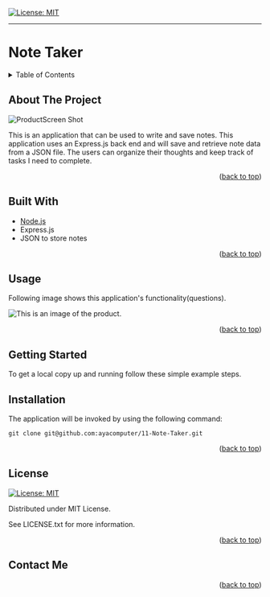 [![License: MIT](https://img.shields.io/badge/License-MIT-yellow.svg)](https://opensource.org/licenses/MIT)

---
  
# Note Taker
<details>
  
<summary>Table of Contents</summary>

  
<ol>
  
<li>
  
<a href="#about-the-project">About The Project</a></li>

  
<ul>
  
<li><a href="#built-with">Built With</a></li>

<li><a href="#usage">Usage</a></>
</ul>

</li>

<li>

<a href="#getting-started">Getting Started</a>

<ul>

<li><a href="#installation">Installation</a>

</ul>

</li>
<li><a href="#license">License</a></>
  
<li><a href="#contact">Contact</a></>
  
</ol>
  
</details>

 ## About The Project


 ![ProductScreen Shot](./assets/product.gif)


 This is an application  that can be used to write and save notes. This application uses an Express.js back end and will save and retrieve note data from a JSON file. The users can organize their thoughts and keep track of tasks I need to complete.

<p align = "right">(<a href="#top">back to top</a>)</>

 ## Built With
*  [Node.js](https://nodejs.org/) 
* Express.js 
* JSON to store notes 
<p align = "right"> (<a href="#top">back to top</a>)</>

## Usage

  Following image shows this application's functionality(questions).

 ![This is an image of the product.](./assets/product.png)

<p align ="right">(<a href="#top">back to top</a>)</>

## Getting Started

To get a local copy up and running follow these simple example steps.

 ## Installation

 The application will be invoked by using the following command:


 `git clone git@github.com:ayacomputer/11-Note-Taker.git`

<p align="right">(<a href="#top">back to top</a>)</>

## License

[![License: MIT](https://img.shields.io/badge/License-MIT-yellow.svg)](https://opensource.org/licenses/MIT)

Distributed under MIT License.

See LICENSE.txt for more information.

<p align ="right">(<a href="#top">back to top</a>)</>

 ## Contact Me



<p align="right">(<a href="#top">back to top</a>)</>